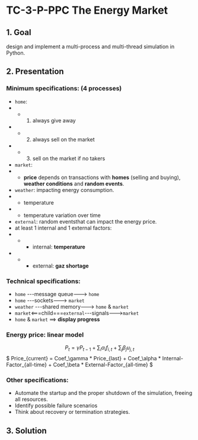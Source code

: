 # TC-3-P-PPC The Energy Market
## 1. Goal
design and implement a multi-process and multi-thread
simulation in Python.
## 2. Presentation
### Minimum specifications: (4 processes)
* `home`:
* * 1. always give away
* * 2. always sell on the market
* * 3. sell on the market if no takers
* `market`:
* * **price** depends on transactions with **homes** (selling and buying), **weather conditions** and **random events**.
* `weather`: impacting energy consumption.
* * temperature
* * temperature variation over time
* `external`: random eventsthat can impact the energy price.
* at least 1 internal and 1 external factors: 
* * * internal: **temperature**
* * * external: **gaz shortage**
### Technical specifications:
* `home` ---message queue---> `home`
* `home` ---sockets---> `market`
* `weather` ---shared memory---> `home` & `market`
* `market`<===child===`external`---signals--->`market`
* `home` & `market` ==> **display progress**
### Energy price: linear model
$$ P_t = \gamma P_{t-1} +  \sum_i \alpha_i f_{i,t} + \sum_j \beta_j u_{j,t} $$
$ Price_{current} = Coef_\gamma * Price_{last} + Coef_\alpha * Internal-Factor_{all-time} + Coef_\beta * External-Factor_{all-time} $
### Other specifications:
* Automate the startup and the proper shutdown of the simulation, freeing all resources.
* Identify possible failure scenarios 
* Think about recovery or termination strategies.
## 3. Solution



